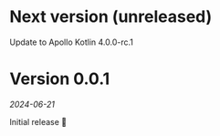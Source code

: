 # Next version (unreleased)

Update to Apollo Kotlin 4.0.0-rc.1

# Version 0.0.1
_2024-06-21_

Initial release 🎉
